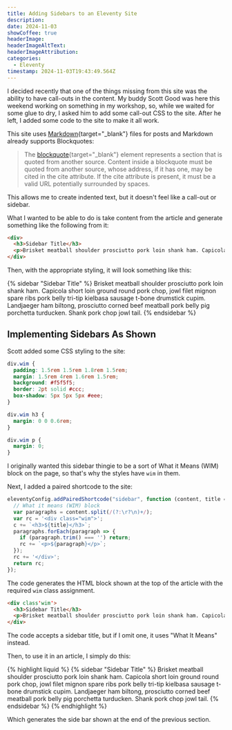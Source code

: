 ```yaml
---
title: Adding Sidebars to an Eleventy Site
description: 
date: 2024-11-03
showCoffee: true
headerImage: 
headerImageAltText: 
headerImageAttribution: 
categories:
  - Eleventy
timestamp: 2024-11-03T19:43:49.564Z
---
```


I decided recently that one of the things missing from this site was the ability to have call-outs in the content. My buddy Scott Good was here this weekend working on something in my workshop, so, while we waited for some glue to dry, I asked him to add some call-out CSS to the site. After he left, I added some code to the site to make it all work.

This site uses [Markdown](https://daringfireball.net/projects/markdown/){target="_blank"} files for posts and Markdown already supports Blockquotes:

> The [blockquote](https://www.w3.org/TR/2011/WD-html5-author-20110809/the-blockquote-element.html){target="_blank"} element represents a section that is quoted from another source. Content inside a blockquote must be quoted from another source, whose address, if it has one, may be cited in the cite attribute. If the cite attribute is present, it must be a valid URL potentially surrounded by spaces.

This allows me to create indented text, but it doesn't feel like a call-out or sidebar.

What I wanted to be able to do is take content from the article and generate something like the following from it:

```html
<div>
  <h3>Sidebar Title</h3>
  <p>Brisket meatball shoulder prosciutto pork loin shank ham. Capicola short loin ground round pork chop, jowl filet mignon spare ribs pork belly tri-tip kielbasa sausage t-bone drumstick cupim. Landjaeger ham biltong, prosciutto corned beef meatball pork belly pig porchetta turducken. Shank pork chop jowl tail.</p>
</div>
```

Then, with the appropriate styling, it will look something like this:

{% sidebar "Sidebar Title" %}
Brisket meatball shoulder prosciutto pork loin shank ham. Capicola short loin ground round pork chop, jowl filet mignon spare ribs pork belly tri-tip kielbasa sausage t-bone drumstick cupim. Landjaeger ham biltong, prosciutto corned beef meatball pork belly pig porchetta turducken. Shank pork chop jowl tail.
{% endsidebar %}

## Implementing Sidebars As Shown

Scott added some CSS styling to the site:

```css
div.wim {
  padding: 1.5rem 1.5rem 1.8rem 1.5rem;
  margin: 1.5rem 4rem 1.6rem 1.5rem;
  background: #f5f5f5;
  border: 2pt solid #ccc;
  box-shadow: 5px 5px 5px #eee;
}

div.wim h3 {
  margin: 0 0 0.6rem;
}

div.wim p {
  margin: 0;
}
```

I originally wanted this sidebar thingie to be a sort of What it Means (WIM) block on the page, so that's why the styles have `wim` in them.

Next, I added a paired shortcode to the site:

```javascript
eleventyConfig.addPairedShortcode("sidebar", function (content, title = "What it Means") {
  // What it means (WIM) block
  var paragraphs = content.split(/(?:\r?\n)+/);
  var rc = '<div class="wim">';
  c += `<h3>${title}</h3>`;
  paragraphs.forEach(paragraph => {
    if (paragraph.trim() === '') return;
    rc += `<p>${paragraph}</p>`;
  });
  rc += '</div>';
  return rc;
});
```

The code generates the HTML block shown at the top of the article with the required `wim` class assignment.

```html
<div class'wim'>
  <h3>Sidebar Title</h3>
  <p>Brisket meatball shoulder prosciutto pork loin shank ham. Capicola short loin ground round pork chop, jowl filet mignon spare ribs pork belly tri-tip kielbasa sausage t-bone drumstick cupim. Landjaeger ham biltong, prosciutto corned beef meatball pork belly pig porchetta turducken. Shank pork chop jowl tail.</p>
</div>
```

The code accepts a sidebar title, but if I omit one, it uses "What It Means" instead.

Then, to use it in an article, I simply do this:

{% highlight liquid %}
{% sidebar "Sidebar Title" %}
Brisket meatball shoulder prosciutto pork loin shank ham. Capicola short loin ground round pork chop, jowl filet mignon spare ribs pork belly tri-tip kielbasa sausage t-bone drumstick cupim. Landjaeger ham biltong, prosciutto corned beef meatball pork belly pig porchetta turducken. Shank pork chop jowl tail.
{% endsidebar %}
{% endhighlight %}

Which generates the side bar shown at the end of the previous section.

